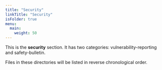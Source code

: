 ```yaml
---
title: "Security"
linkTitle: "Security"
isFolder: true
menu:
  main:
    weight: 50
---
```


This is the **security** section. It has two categories: vulnerability-reporting and safety-bulletin.

Files in these directories will be listed in reverse chronological order.
